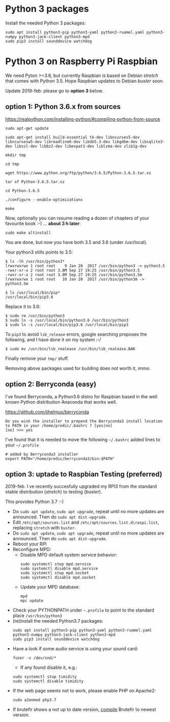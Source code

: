 # Python 3 packages

Install the needed Python 3 packages:

    sudo apt install python3-pip python3-yaml python3-ruamel.yaml python3-numpy python3-jack-client python3-mpd
    sudo pip3 install sounddevice watchdog


# Python 3 on Raspberry Pi Raspbian

We need Pyton >=3.6, but currently Raspbian is based on Debian *stretch* that comes with Python 3.5. Hope Raspbian updates to Debian *buster* soon.

Update 2019-feb: please go to **option 3** below.

## option 1: Python 3.6.x from sources

https://realpython.com/installing-python/#compiling-python-from-source

    sudo apt-get update

    sudo apt-get install build-essential tk-dev libncurses5-dev libncursesw5-dev libreadline6-dev libdb5.3-dev libgdbm-dev libsqlite3-dev libssl-dev libbz2-dev libexpat1-dev liblzma-dev zlib1g-dev

    mkdir tmp

    cd tmp

    wget https://www.python.org/ftp/python/3.6.5/Python-3.6.5.tar.xz

    tar xf Python-3.6.5.tar.xz

    cd Python-3.6.5

    ./configure --enable-optimizations

    make

Now, optionally you can resume reading a dozen of chapters of your favourite book :-)
... **about 3 h later**:

    sudo make altinstall

You are done, but now you have both 3.5 and 3.6 (under /usr/local).

Your python3 stills points to 3.5:

    $ ls -lh /usr/bin/python3*
    lrwxrwxrwx 1 root root    9 Jan 20  2017 /usr/bin/python3 -> python3.5
    -rwxr-xr-x 2 root root 3.8M Sep 27 19:25 /usr/bin/python3.5
    -rwxr-xr-x 2 root root 3.8M Sep 27 19:25 /usr/bin/python3.5m
    lrwxrwxrwx 1 root root   10 Jan 20  2017 /usr/bin/python3m -> python3.5m
    
    $ ls /usr/local/bin/pip*
    /usr/local/bin/pip3.6

Replace it to 3.6:

    $ sudo rm /usr/bin/python3
    $ sudo ln -s /usr/local/bin/python3.6 /usr/bin/python3
    $ sudo ln -s /usr/local/bin/pip3.6 /usr/local/bin/pip3


To `pip3` to avoid `lsb_release` errors, google searching proposes the following, and I have done it on my system :-/

    $ sudo mv /usr/bin/lsb_realease /usr/bin/lsb_realease.BAK

Finally remove your `tmp/` stuff.

Removing above packages used for building does not worth it, immo.

## option 2: Berryconda (easy)
I've found Berryconda, a Python3.6 distro for Raspbian based in the well known Python distribution Anaconda that works well.

https://github.com/jjhelmus/berryconda


    Do you wish the installer to prepend the Berryconda3 install location
    to PATH in your /home/predic/.bashrc ? [yes|no]
    [no] >>> yes

I've found that it is needed to move the following `~/.bashrc` added lines to your `~/.profile`

    # added by Berryconda3 installer
    export PATH="/home/predic/berryconda3/bin:$PATH"
    
## option 3: uptade to Raspbian Testing (preferred)

2019-feb. I ve recently succesfully upgraded my RPI3 from the standard stable distribution (*stretch*) to testing (*buster*).

This provides Python 3.7 :-)

- Do `sudo apt update`, `sudo apt upgrade`, repeat until no more updates are announced. Then do `sudo apt dist-upgrade`.
- Edit `/etc/apt/sources.list` and `/etc/apt/sources.list.d\raspi.list`, replacing `stretch` with `buster`.
- Do `sudo apt update`, `sudo apt upgrade`, repeat until no more updates are announced. Then do `sudo apt dist-upgrade`.
- Reboot your RPI
- Reconfigure MPD:
    - Disable MPD default system service behavior:
        ```
        sudo systemctl stop mpd.service
        sudo systemctl disable mpd.service
        sudo systemctl stop mpd.socket
        sudo systemctl disable mpd.socket
        ```
    - Update your MPD database:
        ```
        mpd
        mpc update
        ```
- Check your PYTHONPATH under `~.profile` to point to the standard place `/usr/bin/python3`
- (re)Install the needed Python3.7 packages:
    ```
    sudo apt install python3-pip python3-yaml python3-ruamel.yaml python3-numpy python3-jack-client python3-mpd
    sudo pip3 install sounddevice watchdog
    ```
- Have a look if some audio service is using your sound card:
    ```
    fuser -v /dev/snd/*
    ```
    - If any found disable it, e.g.:
    ```
    sudo systemctl stop timidity
    sudo systemctl disable timidity
    ```
- If the web page seems not to work, please enable PHP on Apache2:
    ```
    sudo a2enmod php3.7
    ```
- If brutefir shows a not up to date version, [compile](https://github.com/AudioHumLab/FIRtro/wiki/911-Brutefir---versiones#compilar-brutefir) Brutefir to newest version.
   
